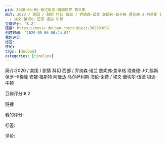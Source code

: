 ```yaml
---
pid: 2020-05-06-看过电影-西部世界 第三季
简介: 2020 / 美国 / 剧情 科幻 西部 / 乔纳森·诺兰 詹妮弗·盖辛格 理查德·J·刘易斯 保罗·卡梅隆 安娜·福斯特 阿曼达·马尔萨利斯 海伦·谢费
  / 埃文·蕾切尔·伍德 坦迪·牛顿
豆瓣评分: '8.2'
链接: https://movie.douban.com/subject/30206389/
创建时间: '2020-05-06 00:24:07'
我的评分:
标签:
评论:
tags: [douban]
categories: [timeline]
---
```

简介:2020 / 美国 / 剧情 科幻 西部 / 乔纳森·诺兰 詹妮弗·盖辛格 理查德·J·刘易斯 保罗·卡梅隆 安娜·福斯特 阿曼达·马尔萨利斯 海伦·谢费 / 埃文·蕾切尔·伍德 坦迪·牛顿

豆瓣评分:8.2

[链接](https://movie.douban.com/subject/30206389/)

我的评分:

标签:

评论:

